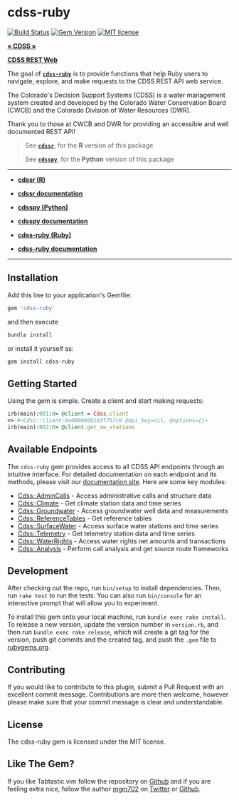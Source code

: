 # **cdss-ruby**


[![Build Status](https://github.com/mgm702/cdss-ruby/actions/workflows/main.yml/badge.svg)](https://github.com/mgm702/cdss-ruby/actions)
[![Gem Version](https://badge.fury.io/rb/cdss-ruby.svg)](https://badge.fury.io/rb/cdss-ruby)
[![MIT license](https://img.shields.io/badge/license-MIT-brightgreen.svg)](https://opensource.org/licenses/MIT)

[**« CDSS »**](https://dwr.state.co.us/Tools)

[**CDSS REST Web**](https://dwr.state.co.us/Rest/GET/Help)


The goal of [**`cdss-ruby`**](https://rubygems.org/gems/cdss-ruby) is to provide functions that help Ruby users to navigate, explore, and make requests to the CDSS REST API web service. 

The Colorado's Decision Support Systems (CDSS) is a water management system created and developed by the Colorado Water Conservation Board (CWCB) and the Colorado Division of Water Resources (DWR).

Thank you to those at CWCB and DWR for providing an accessible and well documented REST API!


> See [**`cdssr`**](https://github.com/anguswg-ucsb/cdssr), for the **R** version of this package

> See [**`cdsspy`**](https://github.com/anguswg-ucsb/cdsspy), for the **Python** version of this package

---

- [**cdssr (R)**](https://github.com/anguswg-ucsb/cdssr)

- [**cdssr documentation**](https://anguswg-ucsb.github.io/cdssr/)

- [**cdsspy (Python)**](https://github.com/anguswg-ucsb/cdsspy)

- [**cdsspy documentation**](https://pypi.org/project/cdsspy/)

- [**cdss-ruby (Ruby)**](https://github.com/mgm702/cdss-ruby)

- [**cdss-ruby documentation**](https://mgm702.com/cdss-ruby/)

---



## **Installation**

Add this line to your application's Gemfile:

```ruby
gem 'cdss-ruby'
```
and then execute
```ruby
bundle install
```

or install it yourself as:
```bash
gem install cdss-ruby
```

## **Getting Started**

Using the gem is simple. Create a client and start making requests:

```ruby
irb(main):001:0> @client = Cdss.client
=> #<Cdss::Client:0x0000000103f757c0 @api_key=nil, @options={}>
irb(main):002:0> @client.get_sw_stations
```

## **Available Endpoints**

The `cdss-ruby` gem provides access to all CDSS API endpoints through an intuitive interface. For detailed documentation on each endpoint and its methods, please visit our [documentation site](https://mgm702.com/cdss-ruby).
Here are some key modules:

* [Cdss::AdminCalls](https://mgm702.com/cdss-ruby/Cdss/AdminCalls.html) - Access administrative calls and structure data
* [Cdss::Climate](https://mgm702.com/cdss-ruby/Cdss/Climate.html) - Get climate station data and time series
* [Cdss::Groundwater](https://mgm702.com/cdss-ruby/Cdss/GroundWater.html) - Access groundwater well data and measurements
* [Cdss::ReferenceTables](https://mgm702.com/cdss-ruby/Cdss/ReferenceTables.html) - Get reference tables
* [Cdss::SurfaceWater](https://mgm702.com/cdss-ruby/Cdss/SurfaceWater.html) - Access surface water stations and time series
* [Cdss::Telemetry](https://mgm702.com/cdss-ruby/Cdss/Telemetry.html) - Get telemetry station data and time series
* [Cdss::WaterRights](https://mgm702.com/cdss-ruby/Cdss/WaterRights.html) - Access water rights net amounts and transactions
* [Cdss::Analysis](https://mgm702.com/cdss-ruby/Cdss/Analysis.html) - Perform call analysis and get source route frameworks

## **Development**

After checking out the repo, run `bin/setup` to install dependencies. Then, run `rake test` to run the tests. You can also run `bin/console` for an interactive prompt that will allow you to experiment.

To install this gem onto your local machine, run `bundle exec rake install`. To release a new version, update the version number in `version.rb`, and then run `bundle exec rake release`, which will create a git tag for the version, push git commits and the created tag, and push the `.gem` file to [rubygems.org](https://rubygems.org).

## Contributing

If you would like to contribute to this plugin, submit a Pull Request with an excellent commit message. 
Contributions are more then welcome, however please make sure that your commit message is clear and understandable. 

## License

The cdss-ruby gem is licensed under the MIT license.

## Like The Gem?

If you like Tabtastic.vim follow the repository on [Github](https://github.com/mgm702/vim-tabtastic) and if you are feeling extra nice, follow the author [mgm702](http://mgm702.com) on [Twitter](https://twitter.com/mgm702) or [Github](https://github.com/mgm702).

